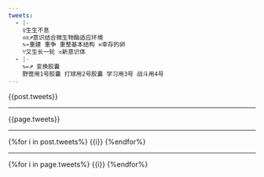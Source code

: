 ```yaml
---
tweets:
  - |-
    ♀生生不息
    ♎︎♏︎♐︎意识结合微生物酶适应环境
    ♑︎♒︎重建 重争 重整基本结构 ♓︎幸存的卵
    ♈︎又生长一轮 ♉︎新意识体
  - |-
    ♑︎←♐︎ 变换胶囊
    野营用1号胶囊 打球用2号胶囊 学习用3号 战斗用4号
---
```

{{post.tweets}}

---
{{page.tweets}}

---
{%for i in post.tweets%}
{{i}}
{%endfor%}

---
{%for i in page.tweets%}
{{i}}
{%endfor%}